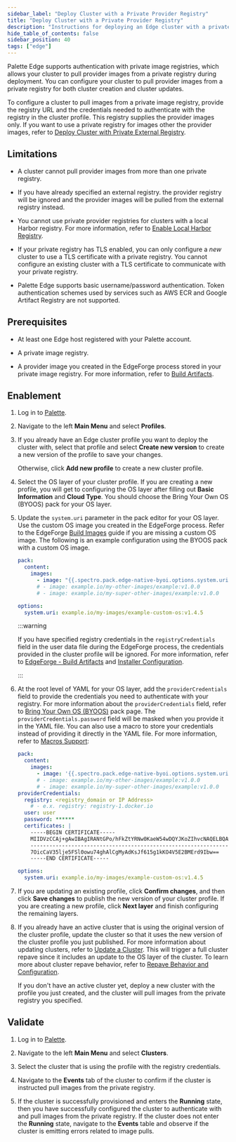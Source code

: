 ```yaml
---
sidebar_label: "Deploy Cluster with a Private Provider Registry"
title: "Deploy Cluster with a Private Provider Registry"
description: "Instructions for deploying an Edge cluster with a private provider registry."
hide_table_of_contents: false
sidebar_position: 40
tags: ["edge"]
---
```


Palette Edge supports authentication with private image registries, which allows your cluster to pull provider images
from a private registry during deployment. You can configure your cluster to pull provider images from a private
registry for both cluster creation and cluster updates.

To configure a cluster to pull images from a private image registry, provide the registry URL and the credentials needed
to authenticate with the registry in the cluster profile. This registry supplies the provider images only. If you want
to use a private registry for images other the provider images, refer to
[Deploy Cluster with Private External Registry](./deploy-external-registry.md).

## Limitations

- A cluster cannot pull provider images from more than one private registry.

- If you have already specified an external registry. the provider registry will be ignored and the provider images will
  be pulled from the external registry instead.

- You cannot use private provider registries for clusters with a local Harbor registry. For more information, refer to
  [Enable Local Harbor Registry](./local-registry.md).

- If your private registry has TLS enabled, you can only configure a _new_ cluster to use a TLS certificate with a
  private registry. You cannot configure an existing cluster with a TLS certificate to communicate with your private
  registry.

- Palette Edge supports basic username/password authentication. Token authentication schemes used by services such as
  AWS ECR and Google Artifact Registry are not supported.

## Prerequisites

- At least one Edge host registered with your Palette account.

- A private image registry.

- A provider image you created in the EdgeForge process stored in your private image registry. For more information,
  refer to [Build Artifacts](../../edgeforge-workflow/palette-canvos/palette-canvos.md).

## Enablement

1. Log in to [Palette](https://console.spectrocloud.com).

2. Navigate to the left **Main Menu** and select **Profiles**.

3. If you already have an Edge cluster profile you want to deploy the cluster with, select that profile and select
   **Create new version** to create a new version of the profile to save your changes.

   Otherwise, click **Add new profile** to create a new cluster profile.

4. Select the OS layer of your cluster profile. If you are creating a new profile, you will get to configuring the OS
   layer after filling out **Basic Information** and **Cloud Type**. You should choose the Bring Your Own OS (BYOOS)
   pack for your OS layer.

5. Update the `system.uri` parameter in the pack editor for your OS layer. Use the custom OS image you created in the
   EdgeForge process. Refer to the EdgeForge [Build Images](../../edgeforge-workflow/palette-canvos/palette-canvos.md)
   guide if you are missing a custom OS image. The following is an example configuration using the BYOOS pack with a
   custom OS image.

   ```yaml
   pack:
     content:
       images:
         - image: "{{.spectro.pack.edge-native-byoi.options.system.uri}}"
         # - image: example.io/my-other-images/example:v1.0.0
         # - image: example.io/my-super-other-images/example:v1.0.0

   options:
     system.uri: example.io/my-images/example-custom-os:v1.4.5
   ```

   :::warning

   If you have specified registry credentials in the `registryCredentials` field in the user data file during the
   EdgeForge process, the credentials provided in the cluster profile will be ignored. For more information, refer to
   [EdgeForge - Build Artifacts](../../edgeforge-workflow/palette-canvos/palette-canvos.md) and
   [Installer Configuration](../../edge-configuration/installer-reference.md#external-registry).

   :::

6. At the root level of YAML for your OS layer, add the `providerCredentials` field to provide the credentials you need
   to authenticate with your registry. For more information about the `providerCredentials` field, refer to
   [Bring Your Own OS (BYOOS)](/docs/docs-content/integrations/byoos.md) pack page. The `providerCredentials.password`
   field will be masked when you provide it in the YAML file. You can also use a macro to store your credentials instead
   of providing it directly in the YAML file. For more information, refer to
   [Macros Support](/docs/docs-content/clusters/cluster-management/macros.md):

   ```yaml {7-8}
   pack:
     content:
       images:
         - image: '{{.spectro.pack.edge-native-byoi.options.system.uri}}'
         # - image: example.io/my-other-images/example:v1.0.0
         # - image: example.io/my-super-other-images/example:v1.0.0
   providerCredentials:
     registry: <registry_domain or IP Address>
       # - e.x. registry: registry-1.docker.io
     user: user
     password: ******
     certificates: |
       -----BEGIN CERTIFICATE-----
       MIIDVzCCAj+gAwIBAgIRANtGPo/hFkZtYRNw0KaeW54wDQYJKoZIhvcNAQELBQAw
       ----------------------------------------------------------------
       7OicCaV35lje5FSl0owu74ghAlCgMyAdKsJf615g1kKO4V5E2BMErd9Ibw==
       -----END CERTIFICATE-----

   options:
     system.uri: example.io/my-images/example-custom-os:v1.4.5
   ```

7. If you are updating an existing profile, click **Confirm changes**, and then click **Save changes** to publish the
   new version of your cluster profile. If you are creating a new profile, click **Next layer** and finish configuring
   the remaining layers.

8. If you already have an active cluster that is using the original version of the cluster profile, update the cluster
   so that it uses the new version of the cluster profile you just published. For more information about updating
   clusters, refer to [Update a Cluster](../../../cluster-management/cluster-updates.md). This will trigger a full
   cluster repave since it includes an update to the OS layer of the cluster. To learn more about cluster repave
   behavior, refer to
   [Repave Behavior and Configuration](../../../cluster-management/node-pool.md#repave-behavior-and-configuration).

   If you don't have an active cluster yet, deploy a new cluster with the profile you just created, and the cluster will
   pull images from the private registry you specified.

## Validate

1. Log in to [Palette](https://console.spectrocloud.com).

2. Navigate to the left **Main Menu** and select **Clusters**.

3. Select the cluster that is using the profile with the registry credentials.

4. Navigate to the **Events** tab of the cluster to confirm if the cluster is instructed pull images from the private
   registry.

5. If the cluster is successfully provisioned and enters the **Running** state, then you have successfully configured
   the cluster to authenticate with and pull images from the private registry. If the cluster does not enter the
   **Running** state, navigate to the **Events** table and observe if the cluster is emitting errors related to image
   pulls.
